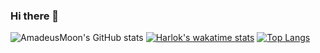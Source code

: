 ### Hi there 👋
![AmadeusMoon's GitHub stats](https://github-readme-stats.vercel.app/api?username=AmadeusMoon&show_icons=true&theme=tokyonight)
[![Harlok's wakatime stats](https://github-readme-stats.vercel.app/api/wakatime?username=AmadeusMoon)](https://github.com/AmadeusMoon/github-readme-stats)
[![Top Langs](https://github-readme-stats.vercel.app/api/top-langs/?username=AmadeusMoon&layout=pie)](https://github.com/AmadeusMoon/github-readme-stats)

<!--
**AmadeusMoon/AmadeusMoon** is a ✨ _special_ ✨ repository because its `README.md` (this file) appears on your GitHub profile.

Here are some ideas to get you started:

- 🔭 I’m currently working on ...
- 🌱 I’m currently learning ...
- 👯 I’m looking to collaborate on ...
- 🤔 I’m looking for help with ...
- 💬 Ask me about ...
- 📫 How to reach me: ...
- 😄 Pronouns: ...
- ⚡ Fun fact: ...
-->
